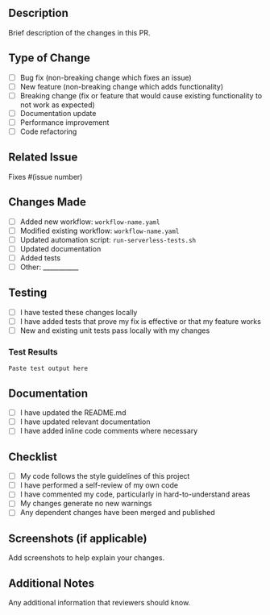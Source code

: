 ## Description
Brief description of the changes in this PR.

## Type of Change
- [ ] Bug fix (non-breaking change which fixes an issue)
- [ ] New feature (non-breaking change which adds functionality)
- [ ] Breaking change (fix or feature that would cause existing functionality to not work as expected)
- [ ] Documentation update
- [ ] Performance improvement
- [ ] Code refactoring

## Related Issue
Fixes #(issue number)

## Changes Made
- [ ] Added new workflow: `workflow-name.yaml`
- [ ] Modified existing workflow: `workflow-name.yaml`
- [ ] Updated automation script: `run-serverless-tests.sh`
- [ ] Updated documentation
- [ ] Added tests
- [ ] Other: ___________

## Testing
- [ ] I have tested these changes locally
- [ ] I have added tests that prove my fix is effective or that my feature works
- [ ] New and existing unit tests pass locally with my changes

### Test Results
```
Paste test output here
```

## Documentation
- [ ] I have updated the README.md
- [ ] I have updated relevant documentation
- [ ] I have added inline code comments where necessary

## Checklist
- [ ] My code follows the style guidelines of this project
- [ ] I have performed a self-review of my own code
- [ ] I have commented my code, particularly in hard-to-understand areas
- [ ] My changes generate no new warnings
- [ ] Any dependent changes have been merged and published

## Screenshots (if applicable)
Add screenshots to help explain your changes.

## Additional Notes
Any additional information that reviewers should know.